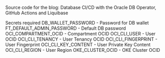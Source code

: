 Source code for the blog: Database CI/CD with the Oracle DB Operator, GitHub Actions and Liquibase

Secrets required
DB_WALLET_PASSWORD - Password for DB wallet
FT_DEFAULT_ADMIN_PASSWORD - Default DB password
OCI_COMPARTMENT_OCID - Compartment OCID
OCI_CLI_USER - User OCID
OCI_CLI_TENANCY - User Tenancy OCID
OCI_CLI_FINGERPRINT - User Fingerprint
OCI_CLI_KEY_CONTENT - User Private Key Content
OCI_CLI_REGION - User Region
OKE_CLUSTER_OCID - OKE Cluster OCID